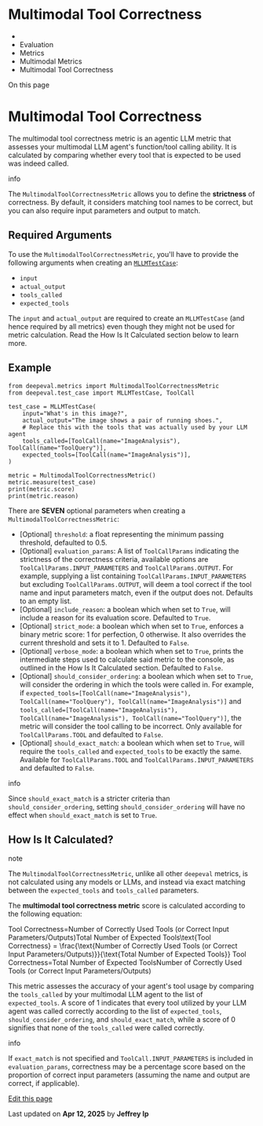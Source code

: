 # Multimodal Tool Correctness

  * [](/)
  * Evaluation
  * Metrics
  * Multimodal Metrics
  * Multimodal Tool Correctness

On this page

# Multimodal Tool Correctness

The multimodal tool correctness metric is an agentic LLM metric that assesses your multimodal LLM agent's function/tool calling ability. It is calculated by comparing whether every tool that is expected to be used was indeed called.

info

The `MultimodalToolCorrectnessMetric` allows you to define the **strictness** of correctness. By default, it considers matching tool names to be correct, but you can also require input parameters and output to match.

## Required Arguments​

To use the `MultimodalToolCorrectnessMetric`, you'll have to provide the following arguments when creating an [`MLLMTestCase`](/docs/evaluation-test-cases#mllm-test-case):

  * `input`
  * `actual_output`
  * `tools_called`
  * `expected_tools`

The `input` and `actual_output` are required to create an `MLLMTestCase` (and hence required by all metrics) even though they might not be used for metric calculation. Read the How Is It Calculated section below to learn more.

## Example​
    
    
    from deepeval.metrics import MultimodalToolCorrectnessMetric  
    from deepeval.test_case import MLLMTestCase, ToolCall  
      
    test_case = MLLMTestCase(  
        input="What's in this image?",  
        actual_output="The image shows a pair of running shoes.",  
        # Replace this with the tools that was actually used by your LLM agent  
        tools_called=[ToolCall(name="ImageAnalysis"), ToolCall(name="ToolQuery")],  
        expected_tools=[ToolCall(name="ImageAnalysis")],  
    )  
      
    metric = MultimodalToolCorrectnessMetric()  
    metric.measure(test_case)  
    print(metric.score)  
    print(metric.reason)  
    

There are **SEVEN** optional parameters when creating a `MultimodalToolCorrectnessMetric`:

  * [Optional] `threshold`: a float representing the minimum passing threshold, defaulted to 0.5.
  * [Optional] `evaluation_params`: A list of `ToolCallParams` indicating the strictness of the correctness criteria, available options are `ToolCallParams.INPUT_PARAMETERS` and `ToolCallParams.OUTPUT`. For example, supplying a list containing `ToolCallParams.INPUT_PARAMETERS` but excluding `ToolCallParams.OUTPUT`, will deem a tool correct if the tool name and input parameters match, even if the output does not. Defaults to an empty list.
  * [Optional] `include_reason`: a boolean which when set to `True`, will include a reason for its evaluation score. Defaulted to `True`.
  * [Optional] `strict_mode`: a boolean which when set to `True`, enforces a binary metric score: 1 for perfection, 0 otherwise. It also overrides the current threshold and sets it to 1. Defaulted to `False`.
  * [Optional] `verbose_mode`: a boolean which when set to `True`, prints the intermediate steps used to calculate said metric to the console, as outlined in the How Is It Calculated section. Defaulted to `False`.
  * [Optional] `should_consider_ordering`: a boolean which when set to `True`, will consider the ordering in which the tools were called in. For example, if `expected_tools=[ToolCall(name="ImageAnalysis"), ToolCall(name="ToolQuery"), ToolCall(name="ImageAnalysis")]` and `tools_called=[ToolCall(name="ImageAnalysis"), ToolCall(name="ImageAnalysis"), ToolCall(name="ToolQuery")]`, the metric will consider the tool calling to be incorrect. Only available for `ToolCallParams.TOOL` and defaulted to `False`.
  * [Optional] `should_exact_match`: a boolean which when set to `True`, will require the `tools_called` and `expected_tools` to be exactly the same. Available for `ToolCallParams.TOOL` and `ToolCallParams.INPUT_PARAMETERS` and defaulted to `False`.

info

Since `should_exact_match` is a stricter criteria than `should_consider_ordering`, setting `should_consider_ordering` will have no effect when `should_exact_match` is set to `True`.

## How Is It Calculated?​

note

The `MultimodalToolCorrectnessMetric`, unlike all other `deepeval` metrics, is not calculated using any models or LLMs, and instead via exact matching between the `expected_tools` and `tools_called` parameters.

The **multimodal tool correctness metric** score is calculated according to the following equation:

Tool Correctness=Number of Correctly Used Tools (or Correct Input Parameters/Outputs)Total Number of Expected Tools\text{Tool Correctness} = \frac{\text{Number of Correctly Used Tools (or Correct Input Parameters/Outputs)}}{\text{Total Number of Expected Tools}} Tool Correctness=Total Number of Expected ToolsNumber of Correctly Used Tools (or Correct Input Parameters/Outputs)​

This metric assesses the accuracy of your agent's tool usage by comparing the `tools_called` by your multimodal LLM agent to the list of `expected_tools`. A score of 1 indicates that every tool utilized by your LLM agent was called correctly according to the list of `expected_tools`, `should_consider_ordering`, and `should_exact_match`, while a score of 0 signifies that none of the `tools_called` were called correctly.

info

If `exact_match` is not specified and `ToolCall.INPUT_PARAMETERS` is included in `evaluation_params`, correctness may be a percentage score based on the proportion of correct input parameters (assuming the name and output are correct, if applicable).

[Edit this page](https://github.com/confident-ai/deepeval/edit/main/docs/docs/multimodal-metrics-tool-correctness.mdx)

Last updated on **Apr 12, 2025** by **Jeffrey Ip**
